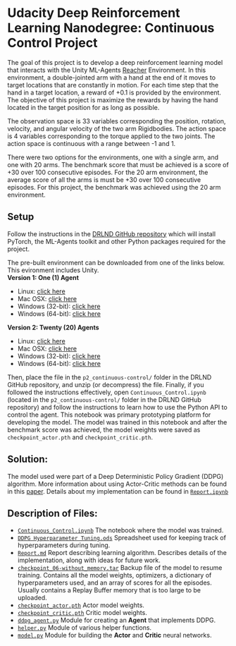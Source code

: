 # Udacity Deep Reinforcement Learning Nanodegree: Continuous Control Project  

The goal of this project is to develop a deep reinforcement learning model that interacts with the Unity ML-Agents [Reacher](https://github.com/Unity-Technologies/ml-agents/blob/master/docs/Learning-Environment-Examples.md#reacher) Environment.  In this environment, a double-jointed arm with a hand at the end of it moves to target locations that are constantly in motion.  For each time step that the hand in a target location, a reward of +0.1 is provided by the environment.  The objective of this project is maximize the rewards by having the hand located in the target position for as long as possible.  

The observation space is 33 variables corresponding the position, rotation, velocity, and angular velocity of the two arm Rigidbodies.  The action space is 4 variables corresponding to the torque applied to the two joints.  The action space is continuous with a range between -1 and 1.  

There were two options for the environments, one with a single arm, and one with 20 arms.  The benchmark score that must be achieved is a score of +30 over 100 consecutive episodes.  For the 20 arm environment, the average score of all the arms is must be +30 over 100 consecutive episodes.  For this project, the benchmark was achieved using the 20 arm environment.

## Setup
Follow the instructions in the [DRLND GitHub repository](https://github.com/udacity/deep-reinforcement-learning#dependencies) which will install PyTorch, the ML-Agents toolkit and other Python packages required for the project.

The pre-built environment can be downloaded from one of the links below.  This evironment includes Unity.  
**Version 1: One (1) Agent**
- Linux: [click here](https://s3-us-west-1.amazonaws.com/udacity-drlnd/P2/Reacher/one_agent/Reacher_Linux.zip)
- Mac OSX: [click here](https://s3-us-west-1.amazonaws.com/udacity-drlnd/P2/Reacher/one_agent/Reacher.app.zip)
- Windows (32-bit): [click here](https://s3-us-west-1.amazonaws.com/udacity-drlnd/P2/Reacher/one_agent/Reacher_Windows_x86.zip)
- Windows (64-bit): [click here](https://s3-us-west-1.amazonaws.com/udacity-drlnd/P2/Reacher/one_agent/Reacher_Windows_x86_64.zip)

**Version 2: Twenty (20) Agents** 
- Linux: [click here](https://s3-us-west-1.amazonaws.com/udacity-drlnd/P2/Reacher/Reacher_Linux.zip)
- Mac OSX: [click here](https://s3-us-west-1.amazonaws.com/udacity-drlnd/P2/Reacher/Reacher.app.zip)
- Windows (32-bit): [click here](https://s3-us-west-1.amazonaws.com/udacity-drlnd/P2/Reacher/Reacher_Windows_x86.zip)
- Windows (64-bit): [click here](https://s3-us-west-1.amazonaws.com/udacity-drlnd/P2/Reacher/Reacher_Windows_x86_64.zip)  

Then, place the file in the `p2_continuous-control/` folder in the DRLND GitHub repository, and unzip (or decompress) the file.
Finally, if you followed the instructions effectively, open `Continuous_Control.ipynb` (located in the `p2_continuous-control/` folder in the DRLND GitHub repository) and follow the instructions to learn how to use the Python API to control the agent.  This notebook was primary prototyping platform for developing the model.  The model was trained in this notebook and after the benchmark score was achieved, the model weights were saved as `checkpoint_actor.pth` and `checkpoint_critic.pth`.  

## Solution:  
The model used were part of a Deep Deterministic Policy Gradient (DDPG) algorithm.  More information about using Actor-Critic methods can be found in this [paper](https://arxiv.org/abs/1509.02971).  Details about my implementation can be found in [`Report.ipynb`]()

## Description of Files:  
* [`Continuous_Control.ipynb`](https://github.com/jeff-daniels/Udacity-DRLND/blob/master/Project%202:%20Continuous%20Control/Continuous_Control.ipynb)  The notebook where the model was trained.  
* [`DDPG Hyperparameter Tuning.ods`](https://github.com/jeff-daniels/Udacity-DRLND/blob/master/Project%202:%20Continuous%20Control/DDPG%20Hyperparameter%20Tuning.ods)  Spreadsheet used for keeping track of hyperparameters during tuning.  
* [`Report.md`]()  Report describing learning algorithm. Describes details of the implementation, along with ideas for future work. 
* [`checkpoint_06-without_memory.tar`](https://github.com/jeff-daniels/Udacity-DRLND/blob/master/Project%202:%20Continuous%20Control/checkpoint_06-without_memory.tar)  Backup file of the model to resume training.  Contains all the model weights, optimizers, a dictionary of hyperparameters used, and an array of scores for all the episodes.  Usually contains a Replay Buffer memory that is too large to be uploaded.  
* [`checkpoint_actor.pth`](https://github.com/jeff-daniels/Udacity-DRLND/blob/master/Project%202:%20Continuous%20Control/checkpoint_actor.pth)  Actor model weights.  
* [`checkpoint_critic.pth`](https://github.com/jeff-daniels/Udacity-DRLND/blob/master/Project%202:%20Continuous%20Control/checkpoint_critic.pth)  Critic model weights.  
* [`ddpg_agent.py`](https://github.com/jeff-daniels/Udacity-DRLND/blob/master/Project%202:%20Continuous%20Control/ddpg_agent.py)  Module for creating an **Agent** that implements DDPG.  
* [`helper.py`](https://github.com/jeff-daniels/Udacity-DRLND/blob/master/Project%202:%20Continuous%20Control/helper.py)  Module of various helper functions.  
* [`model.py`](https://github.com/jeff-daniels/Udacity-DRLND/blob/master/Project%202:%20Continuous%20Control/model.py)  Module for building the **Actor** and **Critic** neural networks.  

